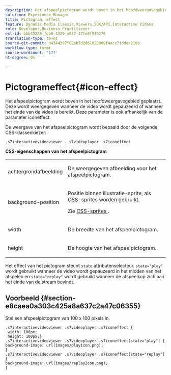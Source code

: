 ```yaml
---
description: Het afspeelpictogram wordt boven in het hoofdweergavegebied geplaatst. Deze wordt weergegeven wanneer de video wordt gepauzeerd of wanneer het einde van de video is bereikt. Deze parameter is ook afhankelijk van de parameter iconeffect.
solution: Experience Manager
title: Pictogram, effect
feature: Dynamic Media Classic,Viewers,SDK/API,Interactive Videos
role: Developer,Business Practitioner
exl-id: bbb35286-fdb6-4329-a837-17fe8f976276
translation-type: tm+mt
source-git-commit: b4344397f82eb7d2d61020909f4acc7fddea210b
workflow-type: tm+mt
source-wordcount: '177'
ht-degree: 0%

---
```


# Pictogrameffect{#icon-effect}

Het afspeelpictogram wordt boven in het hoofdweergavegebied geplaatst. Deze wordt weergegeven wanneer de video wordt gepauzeerd of wanneer het einde van de video is bereikt. Deze parameter is ook afhankelijk van de parameter iconeffect.

<!--<a id="section_061E550C1C1D4DB2BD663A898895B38C"></a>-->

De weergave van het afspeelpictogram wordt bepaald door de volgende CSS-klassenkiezer:

```
.s7interactivevideoviewer . s7videoplayer .s7iconeffect
```

**CSS-eigenschappen van het afspeelpictogram**

<table id="table_C48C56E696304C9BAFEE71BA9EA9A174"> 
 <tbody> 
  <tr> 
   <td colname="col1"> <p> <span class="codeph"> achtergrondafbeelding  </span> </p> </td> 
   <td colname="col2"> <p> De weergegeven afbeelding voor het afspeelpictogram. </p> </td> 
  </tr> 
  <tr> 
   <td colname="col1"> <p> <span class="codeph"> background-position  </span> </p> </td> 
   <td colname="col2"> <p> Positie binnen illustratie-sprite, als CSS-sprites worden gebruikt. </p> <p>Zie <a href="../../../c-html5-aem-asset-viewers/c-html5-aem-int-video/c-html5-aem-int-video-customizingviewer/c-html5-aem-int-video-customizingviewer.md#section-9b6d8d601cb441d08214dada7bb4eddc" format="dita" scope="local"> CSS-sprites </a>. </p> </td> 
  </tr> 
  <tr> 
   <td colname="col1"> <p> <span class="codeph"> width </span> </p> </td> 
   <td colname="col2"> <p> De breedte van het afspeelpictogram. </p> </td> 
  </tr> 
  <tr> 
   <td colname="col1"> <p> <span class="codeph"> height  </span> </p> </td> 
   <td colname="col2"> <p>De hoogte van het afspeelpictogram. </p> </td> 
  </tr> 
 </tbody> 
</table>

Het effect van het pictogram steunt `state` attributenselecteur. `state="play"` wordt gebruikt wanneer de video wordt gepauzeerd in het midden van het afspelen en  `state="replay"` wordt gebruikt wanneer de afspeelkop zich aan het einde van de stream bevindt.

## Voorbeeld {#section-e8caea0a303c425a8a637c2a47c06355}

Stel een afspeelpictogram van 100 x 100 pixels in.

```
.s7interactivevideoviewer .s7videoplayer .s7iconeffect { 
 width: 100px; 
 height: 100px;} 
.s7interactivevideoviewer .s7videoplayer .s7iconeffect[state="play"] { 
background-image: url(images/playIcon.png); 
} 
.s7interactivevideoviewer .s7videoplayer .s7iconeffect[state="replay"] { 
background-image: url(images/replayIcon.png); 
}
```
